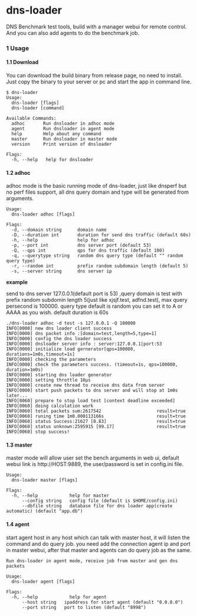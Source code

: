 # dns-loader

DNS Benchmark test tools, build with a manager webui for remote control. And you can also add agents to do the benchmark job. 


### 1 Usage

#### 1.1 Download 

You can download the build binary from release page, no need to install. Just copy the binary to your server or pc and start the app in command line.


```shell
$ dns-loader 
Usage:
  dns-loader [flags]
  dns-loader [command]

Available Commands:
  adhoc       Run dnsloader in adhoc mode
  agent       Run dnsloader in agent mode
  help        Help about any command
  master      Run dnsloader in master mode
  version     Print version of dnsloader

Flags:
  -h, --help   help for dnsloader
```

#### 1.2  adhoc

adhoc mode is the basic running mode of dns-loader, just like dnsperf but no perf files support, all dns query domain and type will be generated from arguments.

```shell
Usage:
  dns-loader adhoc [flags]

Flags:
  -d, --domain string      domain name
  -D, --duration int       duration for send dns traffic (default 60s)
  -h, --help               help for adhoc
  -p, --port int           dns server port (default 53)
  -Q, --qps int            qps for dns traffic (default 100)
  -q, --querytype string   random dns query type (default "" random query type)
  -r, --random int         prefix random subdomain length (default 5)
  -s, --server string      dns server ip
```

**example** 

send to dns server 127.0.0.1(default port is 53) ,query domain is test with prefix random subdomin length 5(just like xjsjf.test, adfnd.test), max query persecond is 100000. query type default is random you can set it to A or AAAA as you wish. default duration is 60s

```
./dns-loader adhoc -d test -s 127.0.0.1 -Q 100000
INFO[0000] new dns loader client success
INFO[0000] dns packet info :[domain=test,length=5,type=1]
INFO[0000] config the dns loader success
INFO[0000] dnsloader server info : server:127.0.0.1|port:53
INFO[0000] initialize load gernerator[qps=100000, durations=1m0s,timeout=1s]
INFO[0000] checking the parameters
INFO[0000] check the parameters success. (timeout=1s, qps=100000, duration=1m0s)
INFO[0000] starting dns loader generator
INFO[0000] setting throttle 10µs
INFO[0000] create new thread to receive dns data from server
INFO[0000] start push packets to dns server and will stop at 1m0s later...
INFO[0060] prepare to stop load test [context deadline exceeded]
INFO[0060] doing calculation work
INFO[0060] total packets sum:2617542                     result=true
INFO[0060] runing time 1m0.000113166s                    result=true
INFO[0060] status Success:21627 [0.83]                   result=true
INFO[0060] status unknown:2595915 [99.17]                result=true
INFO[0060] stop success!

```
#### 1.3  master

master mode will allow user set the bench arguments in web ui, default webui link is http://HOST:9889, the user/password is set in config.ini file. 

```
Usage:
  dns-loader master [flags]

Flags:
  -h, --help            help for master
      --config string   config file (default is $HOME/config.ini)
      --dbfile string   database file for dns loader app(create automatic) (default "app.db")
```


#### 1.4  agent

start agent host in any host which can talk with master host, it will listen the command and do query job. you need add the connection agent ip and port in master webui, after that master and agents can do query job as the same.

```
Run dns-loader in agent mode, receive job from master and gen dns packets

Usage:
  dns-loader agent [flags]

Flags:
  -h, --help            help for agent
      --host string   ipaddress for start agent (default "0.0.0.0")
      --port string   port to listen (default "8998")

```
